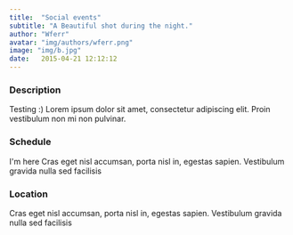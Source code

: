 ```yaml
---
title:  "Social events"
subtitle: "A Beautiful shot during the night."
author: "Wferr"
avatar: "img/authors/wferr.png"
image: "img/b.jpg"
date:   2015-04-21 12:12:12
---
```


### Description
Testing :)
Lorem ipsum dolor sit amet, consectetur adipiscing elit. Proin vestibulum non mi non pulvinar.

### Schedule
I'm here
Cras eget nisl accumsan, porta nisl in, egestas sapien. Vestibulum gravida nulla sed facilisis

### Location
Cras eget nisl accumsan, porta nisl in, egestas sapien. Vestibulum gravida nulla sed facilisis
